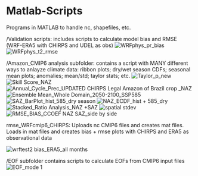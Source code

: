 # Matlab-Scripts
Programs in MATLAB  to handle nc, shapefiles, etc.

/Validation scripts: includes scripts to calculate model bias and RMSE (WRF-ERA5 with CHIRPS and UDEL as obs)
![WRFphys_pr_bias](https://user-images.githubusercontent.com/83616016/152476499-cbf410a0-8a30-4c40-9834-a2348bddb4a3.png)
![WRFphys_t2_rmse](https://user-images.githubusercontent.com/83616016/152476509-3a365b0f-e9a5-44c6-926a-aa69f4ae5d1d.png)

/Amazon_CMIP6 analysis subfolder: contains a script with MANY different ways to anlayze climate data: ribbon plots; dry/wet season CDFs; seasonal mean plots; anomalies; mean/std; taylor stats; etc.
![Taylor_p_new](https://user-images.githubusercontent.com/83616016/152448065-dc159de3-cd65-46d1-985c-ae9ea0e8a273.png)
![Skill Score_NAZ](https://user-images.githubusercontent.com/83616016/152448070-4c4d0adf-941c-4a6c-8619-52b8e630c60d.png)
![Annual_Cycle_Prec_UPDATED CHIRPS  Legal Amazon of Brazil crop _NAZ](https://user-images.githubusercontent.com/83616016/152448093-4ee5f287-87d6-4f86-ae87-6b4c7e9f6acb.png)
![Ensemble Mean_Whole Domain_2050-2100_SSP585](https://user-images.githubusercontent.com/83616016/152448114-d7600b2e-17b0-4a5a-b431-b6fe12c44fb0.png)
![SAZ_BarPlot_hist_585_dry season](https://user-images.githubusercontent.com/83616016/152448137-df4f0080-a96c-49e0-935f-bb46336a2724.png)
![NAZ_ECDF_hist + 585_dry](https://user-images.githubusercontent.com/83616016/152448144-c4335d32-5926-4c60-a7d0-8f9f3002f005.png)
![Stacked_Ratio Analysis_NAZ +SAZ](https://user-images.githubusercontent.com/83616016/152448202-ab0002ce-8d4f-4d9d-96d8-925b4fa736a0.png)
![spatial stdev](https://user-images.githubusercontent.com/83616016/152448209-f275d7a9-d566-4801-b7bf-cb9e1e49b2cb.png)
![RMSE_BIAS_CCOEF NAZ SAZ_side by side](https://user-images.githubusercontent.com/83616016/152448221-d8e479ed-c3ca-49c4-887a-c9e512ce3d74.png)

rmse_WRFcmip6_CHIRPS: Uploads nc CMIP6 files and creates mat files. Loads in mat files and creates bias + rmse plots with CHIRPS and ERA5 as observational data

![wrftest2 bias_ERA5_all months](https://user-images.githubusercontent.com/83616016/132908170-1801ea66-10cb-4444-bf41-59af6b36ccda.png)

/EOF subfolder contains scripts to calculate EOFs from CMIP6 input files
![EOF_mode 1](https://user-images.githubusercontent.com/83616016/152439438-d83ba08b-3178-4a22-bd5c-90ed6d2a827a.png)
